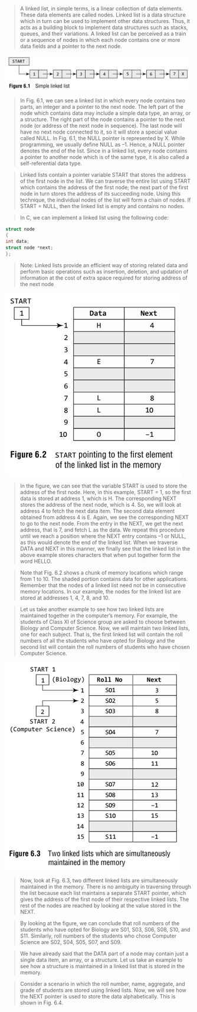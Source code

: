 
 >  A linked list, in simple terms, is a linear collection of data elements. These data elements are 
called nodes. Linked list is a data structure which in turn can be used to implement other data
 structures. Thus, it acts as a building block to implement data structures such as stacks, queues, 
and their variations. A linked list can be perceived as a train or a sequence of nodes in which each 
node contains one or more data fields and a pointer to the next node.
 

 ![/image/list/1.png](/image/list/1.png) 

 > In Fig. 6.1, we can see a linked list in which every node contains two parts, an integer and a 
pointer to the next node. The left part of the node which contains data may include a simple data 
type, an array, or a structure. The right part of the node contains a pointer to the next node (or 
address of the next node in sequence). The last node will have no next node connected to it, so 
it will store a special value called NULL. In Fig. 6.1, the NULL pointer is represented by X. While 
programming, we usually define NULL as –1. Hence, a NULL pointer denotes the end of the list. Since 
in a linked list, every node contains a pointer to another node which is of the same type, it is also 
called a self-referential data type.
 

 >  Linked lists contain a pointer variable START that stores the address of the first node in the list. 
We can traverse the entire list using START which contains the address of the first node; the next 
part of the first node in turn stores the address of its succeeding node. Using this technique, the 
individual nodes of the list will form a chain of nodes. If START = NULL, then the linked list is empty 
and contains no nodes.
 

 >  In C, we can implement a linked list using the following code: 

  ```cpp
 struct node
 {
 int data;
 struct node *next;
 };
```
 

 > Note: Linked lists provide an efficient way of storing related data and perform basic operations such as 
insertion, deletion, and updation of information at the cost of extra space required for storing address of the 
next node
 

 ![/image/list/2.png](/image/list/2.png) 

 >  In the figure, we can see that the variable START is used to 
store the address of the first node. Here, in this example, START 
= 1, so the first data is stored at address 1, which is H. The 
corresponding NEXT stores the address of the next node, which 
is 4. So, we will look at address 4 to fetch the next data item. 
The second data element obtained from address 4 is E. Again, 
we see the corresponding NEXT to go to the next node. From 
the entry in the NEXT, we get the next address, that is 7, and 
fetch L as the data. We repeat this procedure until we reach 
a position where the NEXT entry contains –1 or NULL, as this 
 would denote the end of the linked list. When we traverse DATA and NEXT in this manner, we finally 
see that the linked list in the above example stores characters that when put together form the 
word HELLO.
 

 >  Note that Fig. 6.2 shows a chunk of memory locations which range from 1 to 10. The shaded 
portion contains data for other applications. Remember that the nodes of a linked list need not 
be in consecutive memory locations. In our example, the nodes for the linked list are stored at 
addresses 1, 4, 7, 8, and 10.
 

 >  Let us take another example to see how two linked lists are maintained together in the computer’s 
memory. For example, the students of Class XI of Science group are asked to choose between Biology 
and Computer Science. Now, we will maintain two linked lists, one for each subject. That is, the 
first linked list will contain the roll numbers of all the students who have opted for Biology and the 
second list will contain the roll numbers of students who have chosen Computer Science.
 

 ![/image/list/3.png](/image/list/3.png) 

 > Now, look at Fig. 6.3, two different linked lists are simultaneously maintained in the memory. 
There is no ambiguity in traversing through the list because each list maintains a separate START 
pointer, which gives the address of the first node 
of their respective linked lists. The rest of the 
nodes are reached by looking at the value stored 
in the NEXT.
 

 >  By looking at the figure, we can conclude that 
roll numbers of the students who have opted for 
Biology are S01, S03, S06, S08, S10, and S11. 
Similarly, roll numbers of the students who chose 
Computer Science are S02, S04, S05, S07, and 
S09.
 

 > We have already said that the DATA part of a node 
may contain just a single data item, an array, or 
a structure. Let us take an example to see how a 
structure is maintained in a linked list that is stored 
in the memory.
 

 > Consider a scenario in which the roll number, 
name, aggregate, and grade of students are stored 
using linked lists. Now, we will see how the NEXT 
pointer is used to store the data alphabetically. 
This is shown in Fig. 6.4.
 
